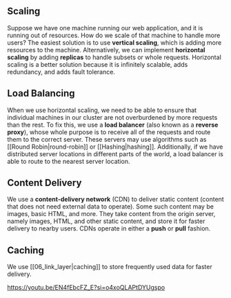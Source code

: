 ## Scaling

Suppose we have one machine running our web application, and it is running out of resources. How do we scale of that machine to handle more users? The easiest solution is to use **vertical scaling**, which is adding more resources to the machine. Alternatively, we can implement **horizontal scaling** by adding **replicas** to handle subsets or whole requests. Horizontal scaling is a better solution because it is infinitely scalable, adds redundancy, and adds fault tolerance.

## Load Balancing

When we use horizontal scaling, we need to be able to ensure that individual machines in our cluster are not overburdened by more requests than the rest. To fix this, we use a **load balancer** (also known as a **reverse proxy**), whose whole purpose is to receive all of the requests and route them to the correct server. These servers may use algorithms such as [[Round Robin|round-robin]] or [[Hashing|hashing]]. Additionally, if we have distributed server locations in different parts of the world, a load balancer is able to route to the nearest server location.

## Content Delivery

We use a **content-delivery network** (CDN) to deliver static content (content that does not need external data to operate). Some such content may be images, basic HTML, and more. They take content from the origin server, namely images, HTML, and other static content, and store it for faster delivery to nearby users. CDNs operate in either a **push** or **pull** fashion.

## Caching

We use [[06_link_layer|caching]] to store frequently used data for faster delivery.

<https://youtu.be/EN4fEbcFZ_E?si=o4xoQLAPtDYUgspo>
